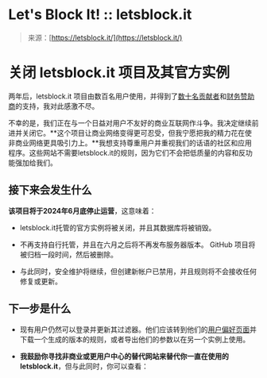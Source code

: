 <!--yml

分类：未分类

日期：2024年5月27日14:40:47

-->

# Let's Block It! :: letsblock.it

> 来源：[https://letsblock.it/](https://letsblock.it/)

<main id="main" class="container pb-4 pt-4 pt-md-5">

# 关闭 letsblock.it 项目及其官方实例

两年后，letsblock.it 项目由数百名用户使用，并得到了[数十名贡献者](https://github.com/letsblockit/letsblockit/?tab=readme-ov-file#thanks-to-our-contributors)和[财务赞助商](https://opencollective.com/letsblockit#section-contributors)的支持，我对此感激不尽。

不幸的是，我们正在与一个日益对用户不友好的商业互联网作斗争。我决定继续前进并关闭它。**这个项目让商业网络变得更可忍受，但我宁愿把我的精力花在使非商业网络更具吸引力上。**我想支持尊重用户并重视我们的话语的社区和应用程序。这些网站不需要letsblock.it的规则，因为它们不会把低质量的内容和反功能强加给我们。

## 接下来会发生什么

**该项目将于2024年6月底停止运营**，这意味着：

+   letsblock.it托管的官方实例将被关闭，并且其数据库将被销毁。

+   不再支持自行托管，并且在六月之后将不再发布服务器版本。 GitHub 项目将被归档一段时间，然后被删除。

+   与此同时，安全维护将继续，但创建新帐户已禁用，并且规则将不会接收任何修复或更新。

## 下一步是什么

+   现有用户仍然可以登录并更新其过滤器。他们应该转到他们的[用户偏好页面](/user/account)并下载一个生成的版本的规则，或者导出他们的参数以在另一个实例上使用。

+   **我鼓励你寻找非商业或更用户中心的替代网站来替代你一直在使用的letsblock.it**，但与此同时，你可以查看：

</main>
